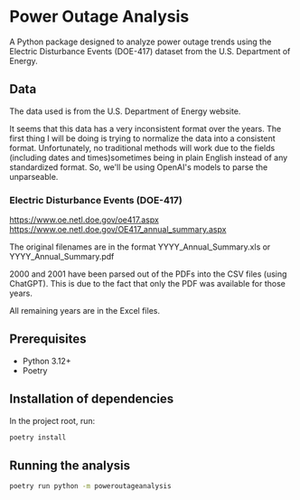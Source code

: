 # Power Outage Analysis

A Python package designed to analyze power outage trends using the Electric Disturbance Events (DOE-417) dataset from the U.S. Department of Energy.

## Data

The data used is from the U.S. Department of Energy website.

It seems that this data has a very inconsistent format over the years. The first thing I will be doing is trying to normalize the data into a consistent format. Unfortunately, no traditional methods will work due to the fields (including dates and times)sometimes being in plain English instead of any standardized format. So, we'll be using OpenAI's models to parse the unparseable.

### Electric Disturbance Events (DOE-417)
https://www.oe.netl.doe.gov/oe417.aspx
https://www.oe.netl.doe.gov/OE417_annual_summary.aspx

The original filenames are in the format YYYY_Annual_Summary.xls or YYYY_Annual_Summary.pdf

2000 and 2001 have been parsed out of the PDFs into the CSV files (using ChatGPT). This is due to the fact that only the PDF was available for those years.

All remaining years are in the Excel files.

## Prerequisites

- Python 3.12+
- Poetry

## Installation of dependencies

In the project root, run:

```bash
poetry install
```

## Running the analysis

```bash
poetry run python -m poweroutageanalysis
```
